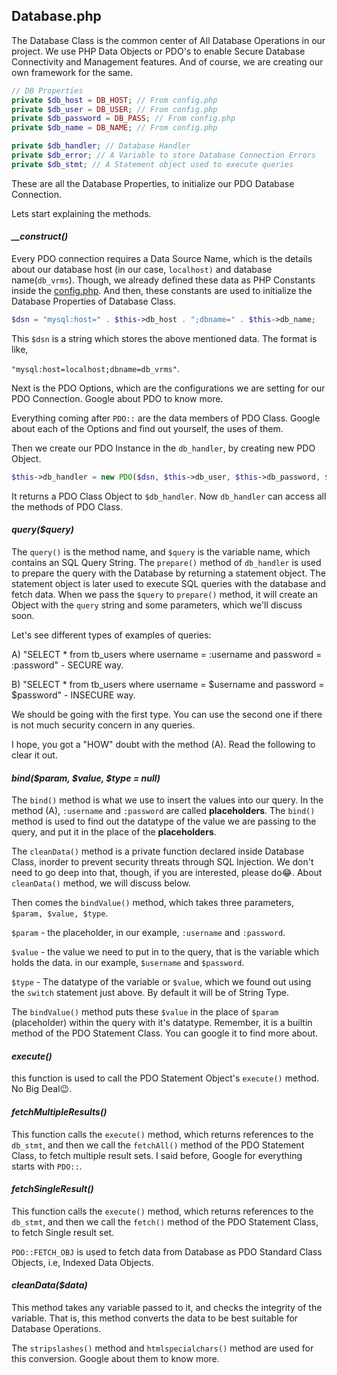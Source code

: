 ## Database.php

The Database Class is the common center of All Database Operations in our project. We use PHP Data Objects or PDO's to enable Secure Database Connectivity and Management features. And of course, we are creating our own framework for the same.

```php
// DB Properties
private $db_host = DB_HOST; // From config.php
private $db_user = DB_USER; // From config.php
private $db_password = DB_PASS; // From config.php
private $db_name = DB_NAME; // From config.php

private $db_handler; // Database Handler
private $db_error; // A Variable to store Database Connection Errors 
private $db_stmt; // A Statement object used to execute queries
```

These are all the Database Properties, to initialize our PDO Database Connection.

Lets start explaining the methods.

#### *__construct()*

Every PDO connection requires a Data Source Name, which is the details about our database host (in our case, `localhost)` and database name(`db_vrms`). Though, we already defined these data as PHP Constants inside the [config.php](../../config/config.php). And then, these constants are used to initialize the Database Properties of Database Class.

```php
$dsn = "mysql:host=" . $this->db_host . ";dbname=" . $this->db_name;
```

This `$dsn` is a string which stores the above mentioned data. The format is like,

`"mysql:host=localhost;dbname=db_vrms"`.

Next is the PDO Options, which are the configurations we are setting for our PDO Connection. Google about PDO to know more.

Everything coming after `PDO::` are the data members of PDO Class. Google about each of the Options and find out yourself, the uses of them.

Then we create our PDO Instance in the `db_handler`, by creating new PDO Object.

```php
$this->db_handler = new PDO($dsn, $this->db_user, $this->db_password, $options);
```

It returns a PDO Class Object to `$db_handler`. Now `db_handler` can access all the methods of PDO Class.

#### *query($query)*

The `query()` is the method name, and `$query` is the variable name, which contains an SQL Query String. The `prepare()` method of `db_handler` is used to prepare the query with the Database by returning a statement object. The statement object is later used to execute SQL queries with the database and fetch data. When we pass the `$query` to `prepare()` method, it will create an Object with the `query` string and some parameters, which we'll discuss soon.

Let's see different types of examples of queries:

A) "SELECT * from tb_users where username = :username and password = :password" - SECURE way.

B) "SELECT * from tb_users where username = $username and password = $password" - INSECURE way.

We should be going with the first type. You can use the second one if there is not much security concern in any queries.

I hope, you got a "HOW" doubt with the method (A). Read the following to clear it out.

####  *bind($param, $value, $type = null)*

The `bind()` method is what we use to insert the values into our query. In the method (A), `:username` and `:password` are called **placeholders**. The `bind()` method is used to find out the datatype of the value we are passing to the query, and put it in the place of the **placeholders**. 

The `cleanData()` method is a private function declared inside Database Class, inorder to prevent security threats through SQL Injection. We don't need to go deep into that, though, if you are interested, please do😂. About `cleanData()` method, we will discuss below.

Then comes the `bindValue()` method, which takes three parameters, `$param, $value, $type`. 

`$param` - the placeholder, in our example, `:username` and `:password`.

`$value` - the value we need to put in to the query, that is the variable which holds the data. in our example, `$username` and `$password`.

`$type` - The datatype of the variable or `$value`, which we found out using the `switch` statement just above. By default it will be of String Type.

The `bindValue()` method puts these `$value` in the place of `$param` (placeholder) within the query with it's datatype. Remember, it is a builtin method of the PDO Statement Class. You can google it to find more about.

#### *execute()*

this function is used to call the PDO Statement Object's `execute()` method. No Big Deal😉.

#### *fetchMultipleResults()*

This function calls the `execute()` method, which returns references to the `db_stmt`, and then we call the `fetchAll()` method of the PDO Statement Class, to fetch multiple result sets. I said before, Google for everything starts with `PDO::`.

#### *fetchSingleResult()*

This function calls the `execute()` method, which returns references to the `db_stmt`, and then we call the `fetch()` method of the PDO Statement Class, to fetch Single result set.

`PDO::FETCH_OBJ` is used to fetch data from Database as PDO Standard Class Objects, i.e, Indexed Data Objects.

#### *cleanData($data)*

This method takes any variable passed to it, and checks the integrity of the variable. That is, this method converts the data to be best suitable for Database Operations. 

The `stripslashes()` method and `htmlspecialchars()` method are used for this conversion. Google about them to know more.